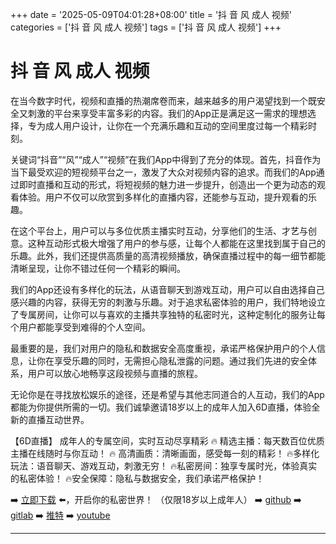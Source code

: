 +++
date = '2025-05-09T04:01:28+08:00'
title = '抖 音 风 成人 视频'
categories = ['抖 音 风 成人 视频']
tags = ['抖 音 风 成人 视频']
+++

# 抖 音 风 成人 视频

在当今数字时代，视频和直播的热潮席卷而来，越来越多的用户渴望找到一个既安全又刺激的平台来享受丰富多彩的内容。我们的App正是满足这一需求的理想选择，专为成人用户设计，让你在一个充满乐趣和互动的空间里度过每一个精彩时刻。

关键词“抖音”“风”“成人”“视频”在我们App中得到了充分的体现。首先，抖音作为当下最受欢迎的短视频平台之一，激发了大众对视频内容的追求。而我们的App通过即时直播和互动的形式，将短视频的魅力进一步提升，创造出一个更为动态的观看体验。用户不仅可以欣赏到多样化的直播内容，还能参与互动，提升观看的乐趣。

在这个平台上，用户可以与多位优质主播实时互动，分享他们的生活、才艺与创意。这种互动形式极大增强了用户的参与感，让每个人都能在这里找到属于自己的乐趣。此外，我们还提供高质量的高清视频播放，确保直播过程中的每一细节都能清晰呈现，让你不错过任何一个精彩的瞬间。

我们的App还设有多样化的玩法，从语音聊天到游戏互动，用户可以自由选择自己感兴趣的内容，获得无穷的刺激与乐趣。对于追求私密体验的用户，我们特地设立了专属房间，让你可以与喜欢的主播共享独特的私密时光，这种定制化的服务让每个用户都能享受到难得的个人空间。

最重要的是，我们对用户的隐私和数据安全高度重视，承诺严格保护用户的个人信息，让你在享受乐趣的同时，无需担心隐私泄露的问题。通过我们先进的安全体系，用户可以放心地畅享这段视频与直播的旅程。

无论你是在寻找放松娱乐的途径，还是希望与其他志同道合的人互动，我们的App都能为你提供所需的一切。我们诚挚邀请18岁以上的成年人加入6D直播，体验全新的直播互动世界。

【6D直播】
成年人的专属空间，实时互动尽享精彩
🔥 精选主播：每天数百位优质主播在线随时与你互动！
🔥 高清画质：清晰画面，感受每一刻的精彩！
🔥多样化玩法：语音聊天、游戏互动，刺激无穷！
🔥私密房间：独享专属时光，体验真实的私密体验！
🔥安全保障：隐私与数据安全，我们承诺严格保护！

➡️ [立即下载](https://down123.s3.ap-east-1.amazonaws.com/down/down.html?channelCode=blog) ⬅️，开启你的私密世界！
（仅限18岁以上成年人）
➡️ [github](https://aldult-live.github.io/)
➡️ [gitlab](https://seo-09598d.gitlab.io/)
➡️ [推特](https://x.com/wegame33)
➡️ [youtube](https://www.youtube.com/@6Dlive)

---
